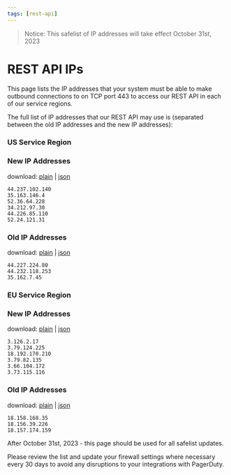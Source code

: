 ```yaml
---
tags: [rest-api]
---
```

> Notice: This safelist of IP addresses will take effect October 31st, 2023

# REST API IPs

This page lists the IP addresses that your system must be able to make outbound connections to on TCP port 443 to access our REST API in each of our service regions.

The full list of IP addresses that our REST API may use is (separated between the old IP addresses and the new IP addresses):

### US Service Region

### New IP Addresses

download: [plain](https://developer.pagerduty.com/ip-safelists/rest-api-us-service-region) | [json](https://developer.pagerduty.com/ip-safelists/rest-api-us-service-region-json)

    44.237.102.140
    35.163.146.4
    52.36.64.228
    34.212.97.30
    44.226.85.110
    52.24.121.31

### Old IP Addresses

download: [plain](https://developer.pagerduty.com/ip-safelists/rest-api-us-service-region-old) | [json](https://developer.pagerduty.com/ip-safelists/rest-api-us-service-region-json-old)

    44.227.224.80
    44.232.118.253
    35.162.7.45


### EU Service Region

### New IP Addresses

download: [plain](https://developer.pagerduty.com/ip-safelists/rest-api-eu-service-region) | [json](https://developer.pagerduty.com/ip-safelists/rest-api-eu-service-region-json)

    3.126.2.17
    3.79.124.225
    18.192.170.210
    3.79.82.135
    3.66.104.172
    3.73.115.116

### Old IP Addresses

download: [plain](https://developer.pagerduty.com/ip-safelists/rest-api-eu-service-region-old) | [json](https://developer.pagerduty.com/ip-safelists/rest-api-eu-service-region-json-old)

    18.158.168.35
    18.156.39.226
    18.157.174.159


After October 31st, 2023 - this page should be used for all safelist updates.

Please review the list and update your firewall settings where necessary every 30 days to avoid any disruptions to your integrations with PagerDuty.
